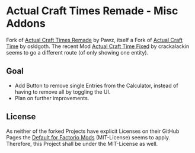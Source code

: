 # Actual Craft Times Remade - Misc Addons
Fork of [Actual Craft Times Remade](https://mods.factorio.com/mod/actual-craft-times-remade) by Pawz, itself a Fork of [Actual Craft Time](https://mods.factorio.com/mod/Actual_Craft_Time) by osldgoth. The recent Mod [Actual Craft Time Fixed](https://mods.factorio.com/mod/Actual_Craft_Time_Fixed) by crackalackin seems to go a different route (of only showing one entity).

## Goal
- Add Button to remove single Entries from the Calculator, instead of having to remove all by toggling the UI.
- Plan on further improvements.

## License
As neither of the forked Projects have explicit Licenses on their GitHub Pages the [Default for Factorio Mods](https://wiki.factorio.com/Modding#Licensing) (MIT-License) seems to apply. Therefore, this Project shall be under the MIT-License as well.
